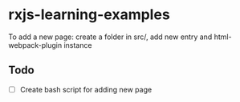 # rxjs-learning-examples

To add a new page: create a folder in src/, add new entry and html-webpack-plugin instance

## Todo

- [ ] Create bash script for adding new page
